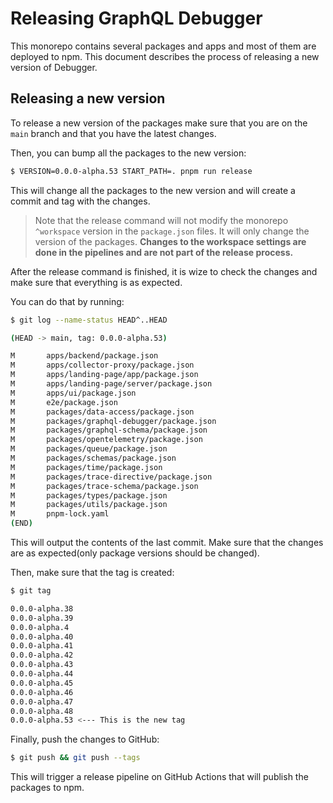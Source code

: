 # Releasing GraphQL Debugger

This monorepo contains several packages and apps and most of them are deployed to npm. This document describes the process of releasing a new version of Debugger.

## Releasing a new version

To release a new version of the packages make sure that you are on the `main` branch and that you have the latest changes.

Then, you can bump all the packages to the new version:

```bash
$ VERSION=0.0.0-alpha.53 START_PATH=. pnpm run release
```

This will change all the packages to the new version and will create a commit and tag with the changes.

> Note that the release command will not modify the monorepo `^workspace` version in the `package.json` files. It will only change the version of the packages. **Changes to the workspace settings are done in the pipelines and are not part of the release process.**

After the release command is finished, it is wize to check the changes and make sure that everything is as expected.

You can do that by running:

```bash
$ git log --name-status HEAD^..HEAD

(HEAD -> main, tag: 0.0.0-alpha.53)

M       apps/backend/package.json
M       apps/collector-proxy/package.json
M       apps/landing-page/app/package.json
M       apps/landing-page/server/package.json
M       apps/ui/package.json
M       e2e/package.json
M       packages/data-access/package.json
M       packages/graphql-debugger/package.json
M       packages/graphql-schema/package.json
M       packages/opentelemetry/package.json
M       packages/queue/package.json
M       packages/schemas/package.json
M       packages/time/package.json
M       packages/trace-directive/package.json
M       packages/trace-schema/package.json
M       packages/types/package.json
M       packages/utils/package.json
M       pnpm-lock.yaml
(END)
```

This will output the contents of the last commit. Make sure that the changes are as expected(only package versions should be changed).

Then, make sure that the tag is created:

```bash
$ git tag

0.0.0-alpha.38
0.0.0-alpha.39
0.0.0-alpha.4
0.0.0-alpha.40
0.0.0-alpha.41
0.0.0-alpha.42
0.0.0-alpha.43
0.0.0-alpha.44
0.0.0-alpha.45
0.0.0-alpha.46
0.0.0-alpha.47
0.0.0-alpha.48
0.0.0-alpha.53 <--- This is the new tag
```

Finally, push the changes to GitHub:

```bash
$ git push && git push --tags
```

This will trigger a release pipeline on GitHub Actions that will publish the packages to npm.
